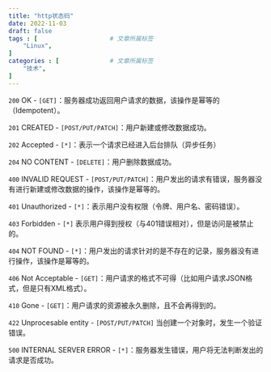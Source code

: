 ```yaml
---
title: "http状态码"
date: 2022-11-03
draft: false
tags : [                    # 文章所属标签
    "Linux",
]
categories : [              # 文章所属标签
    "技术",
]
---
```



`200` OK - `[GET]`：服务器成功返回用户请求的数据，该操作是幂等的（Idempotent）。

`201` CREATED - `[POST/PUT/PATCH]`：用户新建或修改数据成功。

`202` Accepted - `[*]`：表示一个请求已经进入后台排队（异步任务）

`204` NO CONTENT - `[DELETE]`：用户删除数据成功。

`400` INVALID REQUEST - `[POST/PUT/PATCH]`：用户发出的请求有错误，服务器没有进行新建或修改数据的操作，该操作是幂等的。

`401` Unauthorized - `[*]`：表示用户没有权限（令牌、用户名、密码错误）。

`403` Forbidden - `[*]` 表示用户得到授权（与401错误相对），但是访问是被禁止的。

`404` NOT FOUND - `[*]`：用户发出的请求针对的是不存在的记录，服务器没有进行操作，该操作是幂等的。

`406` Not Acceptable - `[GET]`：用户请求的格式不可得（比如用户请求JSON格式，但是只有XML格式）。

`410` Gone - `[GET]`：用户请求的资源被永久删除，且不会再得到的。

`422` Unprocesable entity - `[POST/PUT/PATCH]` 当创建一个对象时，发生一个验证错误。

`500` INTERNAL SERVER ERROR - `[*]`：服务器发生错误，用户将无法判断发出的请求是否成功。

